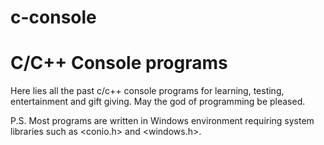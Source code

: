 # c-console
# C/C++ Console programs
Here lies all the past c/c++ console programs for learning, testing, entertainment and gift giving. May the god of programming be pleased.

P.S. Most programs are written in Windows environment requiring system libraries such as <conio.h> and <windows.h>.
